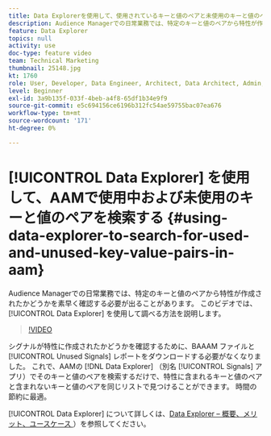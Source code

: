 ```yaml
---
title: Data Explorerを使用して、使用されているキーと値のペアと未使用のキーと値のペアを検索します
description: Audience Managerでの日常業務では、特定のキーと値のペアから特性が作成されたかどうかを素早く確認する必要が出ることがあります。 このビデオでは、Data Explorerの使い方を確認する方法を説明します。
feature: Data Explorer
topics: null
activity: use
doc-type: feature video
team: Technical Marketing
thumbnail: 25148.jpg
kt: 1760
role: User, Developer, Data Engineer, Architect, Data Architect, Admin, Leader
level: Beginner
exl-id: 3a9b135f-033f-4beb-a4f8-65df1b34e9f9
source-git-commit: e5c694156ce6196b312fc54ae59755bac07ea676
workflow-type: tm+mt
source-wordcount: '171'
ht-degree: 0%

---
```


# [!UICONTROL Data Explorer] を使用して、AAMで使用中および未使用のキーと値のペアを検索する {#using-data-explorer-to-search-for-used-and-unused-key-value-pairs-in-aam}

Audience Managerでの日常業務では、特定のキーと値のペアから特性が作成されたかどうかを素早く確認する必要が出ることがあります。 このビデオでは、[!UICONTROL Data Explorer] を使用して調べる方法を説明します。

>[!VIDEO](https://video.tv.adobe.com/v/25148/?quality=12)

シグナルが特性に作成されたかどうかを確認するために、BAAAM ファイルと [!UICONTROL Unused Signals] レポートをダウンロードする必要がなくなりました。 これで、AAMの [!DNL Data Explorer] （別名 [!UICONTROL Signals] アプリ）でそのキーと値のペアを検索するだけで、特性に含まれるキーと値のペアと含まれないキーと値のペアを同じリストで見つけることができます。 時間の節約に最適。

[!UICONTROL Data Explorer] について詳しくは、[Data Explorer – 概要、メリット、ユースケース ](https://experienceleague.adobe.com/docs/audience-manager/user-guide/features/data-explorer/data-explorer-overview.html?lang=ja)）を参照してください。
